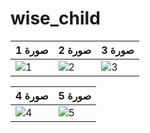 # wise_child

| صورة 1 | صورة 2 | صورة 3 |
|--------|--------|--------|
| ![1](https://github.com/user-attachments/assets/fdee05cb-f923-49b7-b73e-de50c171fd0b) | ![2](https://github.com/user-attachments/assets/88b5f865-66b2-4929-b55d-427c9d4304a9) | ![3](https://github.com/user-attachments/assets/94edc6c7-0edd-41c4-baab-89dfd4830b31) |

| صورة 4 | صورة 5 |
|--------|--------|
| ![4](https://github.com/user-attachments/assets/4cb29576-2cd3-4100-a5f6-1bde3dcc4e78) | ![5](https://github.com/user-attachments/assets/5263f971-ffff-4d93-8426-adc896c20a33) |
